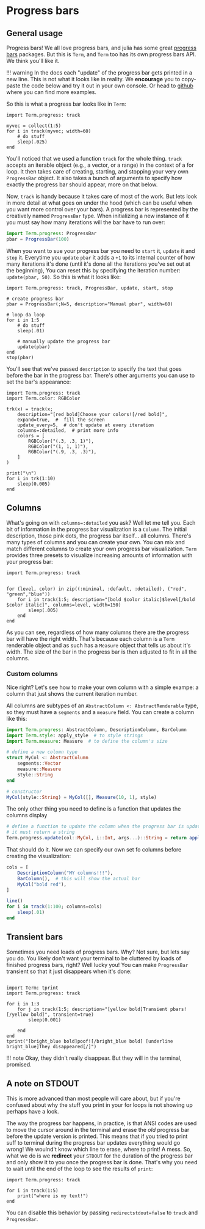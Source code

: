 # Progress bars
## General usage
Progress bars! We all love progress bars, and julia has some great [progress bars](https://juliapackages.com/p/progressbars) packages. 
But this is `Term`, and `Term` too has its own progress bars API. We think you'll like it.

!!! warning
    In the docs each "update" of the progress bar gets printed in a new line. This is not what it looks like in reality.
    We **encourage** you to copy-paste the code below and try it out in your own console. Or head to [github](https://github.com/FedeClaudi/Term.jl) where you can find more examples.

So this is what a progress bar looks like in `Term`:

```@example
import Term.progress: track

myvec = collect(1:5)
for i in track(myvec; width=60)
    # do stuff
    sleep(.025)
end
```

You'll noticed that we used a function `track` for the whole thing. `track` accepts an iterable object (e.g., a vector, or a range) in the context
of a for loop. It then takes care of creating, starting, and stopping your very own `ProgressBar` object. It also takes a bunch of arguments to specify how exactly the progress bar should appear, more on that below.

Now, `track` is handy because it takes care of most of the work. But lets look in more detail at what goes on under the hood (which can be useful when you want more control over your bars). A progress bar is represented by the creatively named `ProgressBar` type. When initializing a new instance of it you must say how many iterations will the bar have to run over:

```Julia
import Term.progress: ProgressBar
pbar = ProgressBar(100)
```

When you want to sue your progress bar you need to `start` it, `update` it and `stop` it. Everytime you `update` `pbar` it adds a `+1` to its internal counter of how many iterations it's done (until it's done all the iterations you've set out at the beginning), You can reset this by specifying the iteration number: `update(pbar, 50)`.
So this is what it looks like:

```@example
import Term.progress: track, ProgressBar, update, start, stop

# create progress bar
pbar = ProgressBar(;N=5, description="Manual pbar", width=60)

# loop da loop
for i in 1:5
    # do stuff
    sleep(.01)

    # manually update the progress bar
    update(pbar)
end
stop(pbar)
```

You'll see that we've passed `description` to specify the text that goes before the bar in the progress bar. There's other arguments you can use to set the bar's appearance:

```@example
import Term.progress: track
import Term.color: RGBColor

trk(x) = track(x;
    description="[red bold]Choose your colors![/red bold]",
    expand=true,  #  fill the screen
    update_every=5,  # don't update at every iteration
    columns=:detailed,  # print more info
    colors = [
        RGBColor("(.3, .3, 1)"),
        RGBColor("(1, 1, 1)"),
        RGBColor("(.9, .3, .3)"),
    ]
)

print("\n")
for i in trk(1:10)
    sleep(0.005)
end
```

## Columns
What's going on with `columns=:detailed` you ask? Well let me tell you. Each bit of information in the progress bar visualization is a `Column`. The initial description, those pink dots, the progress bar itself... all columns. There's many types of columns and you can create your own. You can mix and match different columns to create your own progress bar visualization. `Term` provides three presets to visualize increasing amounts of information with your progress bar:

```@example
import Term.progress: track


for (level, color) in zip((:minimal, :default, :detailed), ("red", "green","blue"))
    for i in track(1:5; description="[bold $color italic]$level[/bold $color italic]", columns=level, width=150)
        sleep(.005)
    end
end

```

As you can see, regardless of how many columns there are the progress bar will have the right width. That's because each column is a `Term` renderable object and as such has a `Measure` object that tells us about it's width. The size of the bar in the progress bar is then adjusted to fit in all the columns. 


### Custom columns
Nice right? Let's see how to make your own column with a simple exampe: a column that just shows the current iteration number.

All columns are subtypes of an `AbstractColumn <: AbstractRenderable` type, so they must have a `segments` and a `measure` field. You can create a column like this:

```julia
import Term.progress: AbstractColumn, DescriptionColumn, BarColumn
import Term.style: apply_style  # to style strings
import Term.measure: Measure  # to define the column's size

# define a new column type
struct MyCol <: AbstractColumn
    segments::Vector
    measure::Measure
    style::String
end

# constructor
MyCol(style::String) = MyCol([], Measure(10, 1), style)
```

The only other thing you need to define is a function that updates the columns display

```julia
# define a function to update the column when the progress bar is updated
# it must return a string
Term.progress.update(col::MyCol, i::Int, args...)::String = return apply_style("[$(col.style)]$i[/$(col.style)]")
```

That should do it. Now we can specify our own set fo columns before creating the visualization:
```julia
cols = [
    DescriptionColumn("MY columns!!!"),
    BarColumn(),  # this will show the actual bar
    MyCol("bold red"),
]

line()
for i in track(1:100; columns=cols)
    sleep(.01)
end
```

## Transient bars
Sometimes you need loads of progress bars. Why? Not sure, but lets say you do. You likely don't want your terminal to be cluttered by loads of finished progress bars, right? Well lucky you! You can make `ProgressBar` transient so that it just disappears when it's done:

```@example

import Term: tprint
import Term.progress: track

for i in 1:3
    for j in track(1:5; description="[yellow bold]Transient pbars![/yellow bold]", transient=true)
        sleep(0.001)

    end
end
tprint("[bright_blue bold]poof![/bright_blue bold] [underline bright_blue]They disappeared[/]")
```

!!! note
    Okay, they didn't really disappear. But they will in the terminal, promised.

## A note on STDOUT
This is more advanced than most people will care about, but if you're confused about why the stuff you print in your for loops is not showing up perhaps have a look.

The way the progress bar happens, in practice, is that ANSI codes are used to move the cursor around in the terminal and erase the *old* progress bar before the update version is printed. This means that if you tried to print suff to terminal during the progress bar updates everything would go wrong! We woulnd't know which line to erase, where to print! A mess.
So, what we do is we **redirect** your `STDOUT` for the duration of the progress bar and only show it to you once the progress bar is done. That's why you need to wait until the end of the loop to see the results of `print`:

```@example
import Term.progress: track

for i in track(1:5)
    print("where is my text!")
end
```

You can disable this behavior by passing `redirectstdout=false` to `track` and `ProgressBar`.